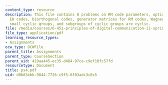 ```yaml
---
content_type: resource
description: This file contains 8 problems on RM code parameters, optimizing SPC and
  EH codes, biorthogonal codes, generator matrices for RM codes, Wagner decoding,
  small cyclic groups, and subgroups of cyclic groups are cyclic.
file: /media/courses/6-451-principles-of-digital-communication-ii-spring-2005/d0b83ebb98447726c9f56f03adc3c0c5_ps4.pdf
file_type: application/pdf
learning_resource_types:
- Assignments
ocw_type: OCWFile
parent_title: Assignments
parent_type: CourseSection
parent_uid: 429aa445-ec35-d484-97ce-c9ef10fc57fd
resourcetype: Document
title: ps4.pdf
uid: d0b83ebb-9844-7726-c9f5-6f03adc3c0c5
---
```

